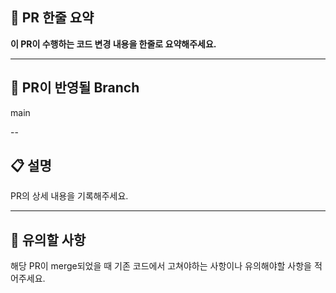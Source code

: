 ## 📎 PR 한줄 요약

**이 PR이 수행하는 코드 변경 내용을 한줄로 요약해주세요.**

---

## 🌳 PR이 반영될 Branch

main

--

## 📋 설명

PR의 상세 내용을 기록해주세요.

---

## 📌 유의할 사항

해당 PR이 merge되었을 때 기존 코드에서 고쳐야하는 사항이나 유의해야할 사항을 적어주세요.

